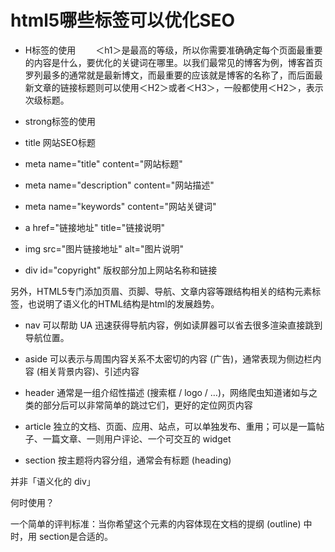 # html5哪些标签可以优化SEO

- H标签的使用
　　＜h1＞是最高的等级，所以你需要准确确定每个页面最重要的内容是什么，要优化的关键词在哪里。以我们最常见的博客为例，博客首页罗列最多的通常就是最新博文，而最重要的应该就是博客的名称了，而后面最新文章的链接标题则可以使用＜H2＞或者＜H3＞，一般都使用＜H2＞，表示次级标题。

- strong标签的使用

- title 网站SEO标题

- meta name="title" content="网站标题"

- meta name="description" content="网站描述"

- meta name="keywords" content="网站关键词"

- a href="链接地址" title="链接说明"

- img src="图片链接地址" alt="图片说明"

- div id="copyright" 版权部分加上网站名称和链接

另外，HTML5专门添加页眉、页脚、导航、文章内容等跟结构相关的结构元素标签，也说明了语义化的HTML结构是html的发展趋势。

- nav
可以帮助 UA 迅速获得导航内容，例如读屏器可以省去很多渲染直接跳到导航位置。

- aside
可以表示与周围内容关系不太密切的内容 (广告)，通常表现为侧边栏内容 (相关背景内容)、引述内容

- header
通常是一组介绍性描述 (搜索框 / logo / …)，网络爬虫知道诸如与之类的部分后可以非常简单的跳过它们，更好的定位网页内容

- article
独立的文档、页面、应用、站点，可以单独发布、重用；可以是一篇帖子、一篇文章、一则用户评论、一个可交互的 widget

- section
按主题将内容分组，通常会有标题 (heading)

并非「语义化的 div」

何时使用？

一个简单的评判标准：当你希望这个元素的内容体现在文档的提纲 (outline) 中时，用 section是合适的。